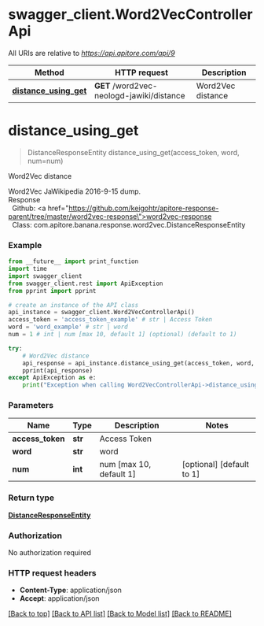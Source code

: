 # swagger_client.Word2VecControllerApi

All URIs are relative to *https://api.apitore.com/api/9*

Method | HTTP request | Description
------------- | ------------- | -------------
[**distance_using_get**](Word2VecControllerApi.md#distance_using_get) | **GET** /word2vec-neologd-jawiki/distance | Word2Vec distance


# **distance_using_get**
> DistanceResponseEntity distance_using_get(access_token, word, num=num)

Word2Vec distance

Word2Vec JaWikipedia 2016-9-15 dump.<BR />Response<BR />&nbsp; Github: <a href=\"https://github.com/keigohtr/apitore-response-parent/tree/master/word2vec-response\">word2vec-response</a><BR />&nbsp; Class: com.apitore.banana.response.word2vec.DistanceResponseEntity<BR />

### Example
```python
from __future__ import print_function
import time
import swagger_client
from swagger_client.rest import ApiException
from pprint import pprint

# create an instance of the API class
api_instance = swagger_client.Word2VecControllerApi()
access_token = 'access_token_example' # str | Access Token
word = 'word_example' # str | word
num = 1 # int | num [max 10, default 1] (optional) (default to 1)

try:
    # Word2Vec distance
    api_response = api_instance.distance_using_get(access_token, word, num=num)
    pprint(api_response)
except ApiException as e:
    print("Exception when calling Word2VecControllerApi->distance_using_get: %s\n" % e)
```

### Parameters

Name | Type | Description  | Notes
------------- | ------------- | ------------- | -------------
 **access_token** | **str**| Access Token | 
 **word** | **str**| word | 
 **num** | **int**| num [max 10, default 1] | [optional] [default to 1]

### Return type

[**DistanceResponseEntity**](DistanceResponseEntity.md)

### Authorization

No authorization required

### HTTP request headers

 - **Content-Type**: application/json
 - **Accept**: application/json

[[Back to top]](#) [[Back to API list]](../README.md#documentation-for-api-endpoints) [[Back to Model list]](../README.md#documentation-for-models) [[Back to README]](../README.md)

